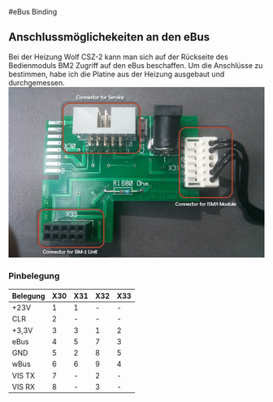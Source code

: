 #eBus Binding

## Anschlussmöglichekeiten an den eBus

Bei der Heizung Wolf CSZ-2 kann man sich auf der Rückseite des Bedienmoduls BM2 Zugriff auf den eBus beschaffen.
Um die Anschlüsse zu bestimmen, habe ich die Platine aus der Heizung ausgebaut und durchgemessen.
![BM-Kontaktplatine](images/IMG_20140903_121551.jpg)

### Pinbelegung

Belegung | X30 | X31 | X32 | X33
---      | --- | --- | --- | ---
+23V     | 1   | 1   | -   | -
CLR      | 2   | -   | -   | -
+3,3V    | 3   | 3   | 1   | 2
eBus     | 4   | 5   | 7   | 3
GND      | 5   | 2   | 8   | 5
wBus     | 6   | 6   | 9   | 4
VIS TX   | 7   | -   | 2   | -
VIS RX   | 8   | -   | 3   | -
